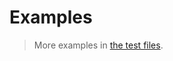 # Examples

> More examples in [the test files](https://github.com/integer-sorting/radix-sort/tree/main/test/src).
